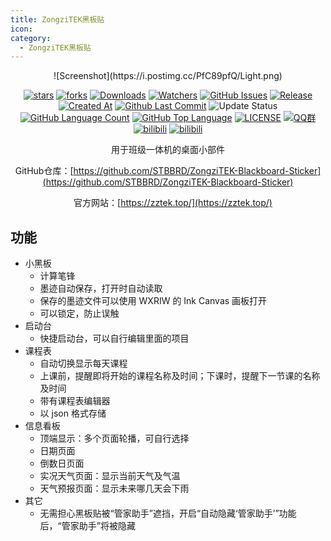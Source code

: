 ```yaml
---
title: ZongziTEK黑板贴
icon: 
category:
  - ZongziTEK黑板贴
---
```


<div align="center">
![Screenshot](https://i.postimg.cc/PfC89pfQ/Light.png)

[![stars](https://img.shields.io/github/stars/STBBRD/ZongziTEK-Blackboard-Sticker?label=Stars)](https://github.com/STBBRD/ZongziTEK-Blackboard-Sticker) [![forks](https://img.shields.io/github/forks/STBBRD/ZongziTEK-Blackboard-Sticker?label=Forks)](https://github.com/STBBRD/ZongziTEK-Blackboard-Sticker) [![Downloads](https://img.shields.io/github/downloads/STBBRD/ZongziTEK-Blackboard-Sticker/total?style=social&label=Downloads&logo=github)](https://github.com/STBBRD/ZongziTEK-Blackboard-Sticker/releases/latest) [![Watchers](https://img.shields.io/github/watchers/STBBRD/ZongziTEK-Blackboard-Sticker?style=social)](https://github.com/STBBRD/ZongziTEK-Blackboard-Sticker/watchers) [![GitHub Issues](https://img.shields.io/github/issues-search/STBBRD/ZongziTEK-Blackboard-Sticker?query=is%3Aopen&style=flat&logo=github&label=Issues&color=%233fb950)](https://github.com/STBBRD/ZongziTEK-Blackboard-Sticker/issues) [![Release](https://img.shields.io/github/v/release/STBBRD/ZongziTEK-Blackboard-Sticker?style=flat&color=%233fb950&label=正式版)](https://github.com/STBBRD/ZongziTEK-Blackboard-Sticker/releases/latest)  [![Created At](https://img.shields.io/github/created-at/STBBRD/ZongziTEK-Blackboard-Sticker)](https://github.com/STBBRD/ZongziTEK-Blackboard-Sticker) [![Github Last Commit](https://img.shields.io/github/last-commit/STBBRD/ZongziTEK-Blackboard-Sticker)](https://github.com/STBBRD/ZongziTEK-Blackboard-Sticker/commits/master) ![Update Status](https://img.shields.io/badge/%E7%8A%B6%E6%80%81-%E6%B4%BB%E8%B7%83-blue) [![GitHub Language Count](https://img.shields.io/github/languages/count/STBBRD/ZongziTEK-Blackboard-Sticker)](https://github.com/STBBRD/ZongziTEK-Blackboard-Sticker) [![GitHub Top Language](https://img.shields.io/github/languages/top/STBBRD/ZongziTEK-Blackboard-Sticker)](https://github.com/STBBRD/ZongziTEK-Blackboard-Sticker) [![LICENSE](https://img.shields.io/badge/License-GPL--3.0-red.svg "LICENSE")](https://github.com/STBBRD/ZongziTEK-Blackboard-Sticker/blob/master/LICENSE) [![QQ群](https://img.shields.io/badge/-QQ%E7%BE%A4%EF%BD%9C1101582374-blue?style=flat&logo=QQ)](https://jq.qq.com/?_wv=1027&k=epb9KDPe) [![bilibili](https://img.shields.io/badge/-UP%E4%B8%BB%EF%BD%9CZongziTEK%E7%89%9B%E9%80%9A-%23FB7299?style=flat&logo=bilibili)](https://space.bilibili.com/472376649) [![bilibili](https://img.shields.io/badge/-bilibili%E8%A7%86%E9%A2%91%EF%BD%9CBV1Lz4UeREEW-%23FB7299?style=flat&logo=bilibili)](https://www.bilibili.com/video/BV1Lz4UeREEW)

用于班级一体机的桌面小部件

GitHub仓库：[https://github.com/STBBRD/ZongziTEK-Blackboard-Sticker](https://github.com/STBBRD/ZongziTEK-Blackboard-Sticker)

<img src="https://github.com/STBBRD/ZongziTEK-Blackboard-Sticker/blob/master/ZongziTEK_Blackboard_Sticker%2F%E9%BB%91%E6%9D%BF%E8%B4%B4.png" width="16" height="16">官方网站：[https://zztek.top/](https://zztek.top/)
</div>

<BiliBili bvid="BV1Lz4UeREEW" />

## 功能
- 小黑板
  - 计算笔锋
  - 墨迹自动保存，打开时自动读取
  - 保存的墨迹文件可以使用 WXRIW 的 Ink Canvas 画板打开
  - 可以锁定，防止误触
- 启动台
  - 快捷启动台，可以自行编辑里面的项目
- 课程表
  - 自动切换显示每天课程
  - 上课前，提醒即将开始的课程名称及时间；下课时，提醒下一节课的名称及时间
  - 带有课程表编辑器
  - 以 json 格式存储
- 信息看板
  - 顶端显示：多个页面轮播，可自行选择
  - 日期页面
  - 倒数日页面
  - 实况天气页面：显示当前天气及气温
  - 天气预报页面：显示未来哪几天会下雨
- 其它
  - 无需担心黑板贴被“管家助手”遮挡，开启“自动隐藏‘管家助手’”功能后，“管家助手”将被隐藏